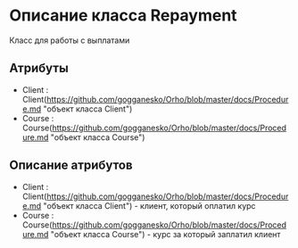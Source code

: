 # Описание класса Repayment
Класс для работы с выплатами

## Атрибуты

* Client : Client(https://github.com/gogganesko/Orho/blob/master/docs/Procedure.md "объект класса Client")
* Course : Course(https://github.com/gogganesko/Orho/blob/master/docs/Procedure.md "объект класса Course")
## Описание атрибутов

* Client : Client(https://github.com/gogganesko/Orho/blob/master/docs/Procedure.md "объект класса Client") - клиент, который оплатил курс
* Course : Course(https://github.com/gogganesko/Orho/blob/master/docs/Procedure.md "объект класса Course") - курс за который заплатил клиент

